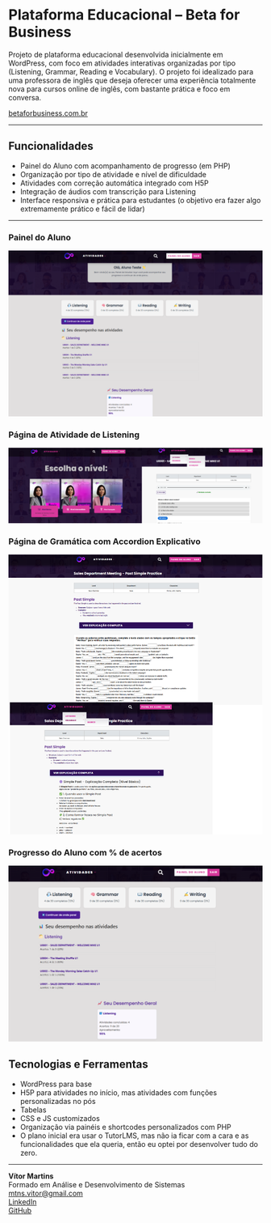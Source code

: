 # Plataforma Educacional – Beta for Business

Projeto de plataforma educacional desenvolvida inicialmente em WordPress, com foco em atividades interativas organizadas por tipo (Listening, Grammar, Reading e Vocabulary). O projeto foi idealizado para uma professora de inglês que deseja oferecer uma experiência totalmente nova para cursos online de inglês, com bastante prática e foco em conversa. 

[betaforbusiness.com.br](https://www.betaforbusiness.com.br) 

---

## Funcionalidades

- Painel do Aluno com acompanhamento de progresso (em PHP)
- Organização por tipo de atividade e nível de dificuldade
- Atividades com correção automática integrado com H5P
- Integração de áudios com transcrição para Listening
- Interface responsiva e prática para estudantes (o objetivo era fazer algo extremamente prático e fácil de lidar)

---



### Painel do Aluno
![Painel do Aluno](https://github.com/vitormtns/beta-for-business/blob/main/painel-aluno.png)

### Página de Atividade de Listening
![Listening](https://github.com/vitormtns/beta-for-business/blob/main/listening.png)

### Página de Gramática com Accordion Explicativo
![Grammar](https://github.com/vitormtns/beta-for-business/blob/main/grammar.png)

### Progresso do Aluno com % de acertos
![Progresso](https://github.com/vitormtns/beta-for-business/blob/main/progresso.png)


## Tecnologias e Ferramentas

- WordPress para base
- H5P para atividades no início, mas atividades com funções personalizadas no pós
- Tabelas
- CSS e JS customizados
- Organização via painéis e shortcodes personalizados com PHP
- O plano inicial era usar o TutorLMS, mas não ia ficar com a cara e as funcionalidades que ela queria, então eu optei por desenvolver tudo do zero.

---

**Vítor Martins**  
Formado em Análise e Desenvolvimento de Sistemas  
mtns.vitor@gmail.com  
[LinkedIn](https://www.linkedin.com/in/v%C3%ADtor-martins-422550264/)  
[GitHub](https://github.com/vitormtns)
